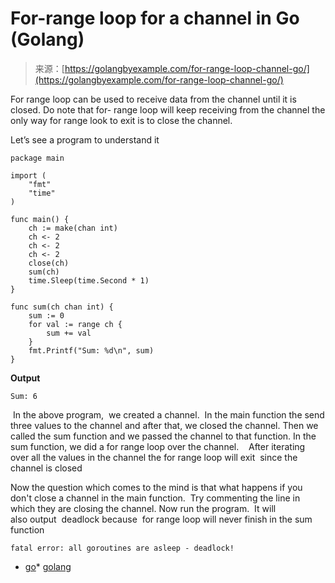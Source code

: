 <!--yml
category: 未分类
date: 2024-10-13 06:24:50
-->

# For-range loop for a channel in Go (Golang)

> 来源：[https://golangbyexample.com/for-range-loop-channel-go/](https://golangbyexample.com/for-range-loop-channel-go/)

For range loop can be used to receive data from the channel until it is closed. Do note that for- range loop will keep receiving from the channel the only way for range look to exit is to close the channel.

Let’s see a program to understand it

```
package main

import (
	"fmt"
	"time"
)

func main() {
	ch := make(chan int)
	ch <- 2
	ch <- 2
	ch <- 2
	close(ch)
	sum(ch)
	time.Sleep(time.Second * 1)
}

func sum(ch chan int) {
	sum := 0
	for val := range ch {
		sum += val
	}
	fmt.Printf("Sum: %d\n", sum)
}
```

**Output**

```
Sum: 6
```

 In the above program,  we created a channel.  In the main function the send three values to the channel and after that, we closed the channel. Then we called the sum function and we passed the channel to that function. In the sum function, we did a for range loop over the channel.    After iterating over all the values in the channel the for range loop will exit  since the channel is closed

Now the question which comes to the mind is that what happens if you don't close a channel in the main function.  Try commenting the line in which they are closing the channel. Now run the program.  It will also output  deadlock because  for range loop will never finish in the sum function

```
fatal error: all goroutines are asleep - deadlock!
```

*   [go](https://golangbyexample.com/tag/go/)*   [golang](https://golangbyexample.com/tag/golang/)